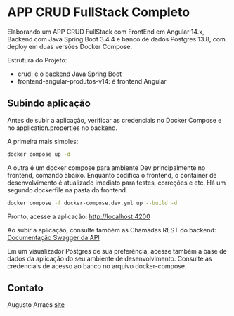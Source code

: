 # APP CRUD FullStack Completo

Elaborando um APP CRUD FullStack com FrontEnd em Angular 14.x, Backend com Java Spring Boot 3.4.4 e banco de dados Postgres 13.8, com deploy em duas versões Docker Compose.

Estrutura do Projeto:
- crud: é o backend Java Spring Boot
- frontend-angular-produtos-v14: é frontend Angular

## Subindo aplicação

Antes de subir a aplicação, verificar as credenciais no Docker Compose e no application.properties no backend.

A primeira mais simples:
```bash
docker compose up -d
```

A outra é um docker compose para ambiente Dev principalmente no frontend, comando abaixo. Enquanto codifica o frontend, o container de desenvolvimento é atualizado imediato para testes, correções e etc. Há um segundo dockerfile na pasta do frontend.
```bash
docker compose -f docker-compose.dev.yml up --build -d
```

Pronto, acesse a aplicação: [http://localhost:4200](http://localhost:4200)

Ao subir a aplicação, consulte também as Chamadas REST do backend:
[Documentação Swagger da API](http://localhost:8080/swagger-ui/index.html)

Em um visualizador Postgres de sua preferência, acesse também a base de dados da aplicação do seu ambiente de desenvolvimento. Consulte as credenciais de acesso ao banco no arquivo docker-compose.

## Contato

Augusto Arraes
[site](http://linktr.ee/a.arraes)

